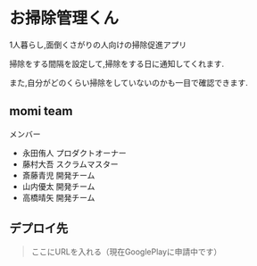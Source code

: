 # お掃除管理くん

1人暮らし,面倒くさがりの人向けの掃除促進アプリ

掃除をする間隔を設定して,掃除をする日に通知してくれます.

また,自分がどのくらい掃除をしていないのかも一目で確認できます.

## momi team
メンバー
- 永田侑人 プロダクトオーナー
- 藤村大吾 スクラムマスター
- 斎藤青児 開発チーム
- 山内優太 開発チーム
- 高橋晴矢 開発チーム

## デプロイ先

>ここにURLを入れる（現在GooglePlayに申請中です）

